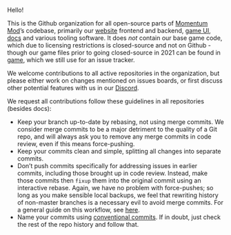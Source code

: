 Hello!

This is the Github organization for all open-source parts of [Momentum Mod](https://momentum-mod.org)’s codebase, primarily our [website](https://github.com/momentum-mod/website) frontend and backend, [game UI](https://github.com/momentum-mod/panorama), [docs](https://github.com/momentum-mod/docs) and various tooling software. It does *not* contain our base game code, which due to licensing restrictions is closed-source and not on Github - though our game files prior to going closed-source in 2021 can be found in [game](https://github.com/momentum-mod/game), which we still use for an issue tracker.

We welcome contributions to all active repositories in the organization, but please either work on changes mentioned on issues boards, or first discuss other potential features with us in our [Discord](http://discord.gg/momentummod).

We request all contributions follow these guidelines in all repositories (besides docs):

 - Keep your branch up-to-date by rebasing, not using merge commits. We consider merge commits to be a major detriment to the quality of a Git repo, and will always ask you to remove any merge commits in code review, even if this means force-pushing.
 - Keep your commits clean and simple, splitting all changes into separate commits.
 - Don’t push commits specifically for addressing issues in earlier commits, including those brought up in code review. Instead, make those commits then `fixup` them into the original commit using an interactive rebase. Again, we have no problem with force-pushes; so long as you make sensible local backups, we feel that rewriting history of non-master branches is a necessary evil to avoid merge commits. For a general guide on this workflow, see [here](https://medium.com/singlestone/a-git-workflow-using-rebase-1b1210de83e5).
 - Name your commits using [conventional commits](https://www.conventionalcommits.org/en/v1.0.0/#summary). If in doubt, just check the rest of the repo history and follow that.
